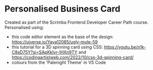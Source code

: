 # Personalised Business Card
Created as part of the Scrimba Frontend Developer Career Path course. 
Personalised using:

- this code editor element as the base of the design: https://uiverse.io/Yaya12085/ugly-mule-59
- this tutorial for a 3D spinning card using CSS: https://youtu.be/n1k-C8sD75Y?si=SApKkIvr-IHXn9TY and https://codingartistweb.com/2022/10/css-3d-spinning-card/
- colours from the 'Palenight Theme' in VS Code
